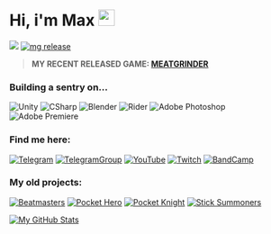 # Hi, i'm Max <img src="https://github.com/TheDudeThatCode/TheDudeThatCode/blob/master/Assets/Hi.gif" width="29px">
![](https://komarev.com/ghpvc/?username=SLiGerr)
[![mg release](https://user-images.githubusercontent.com/23235631/273385121-e0dc4543-6cc1-41b3-b634-adf7b9566481.png)](https://store.steampowered.com/app/1968710)
> **MY RECENT RELEASED GAME: [MEATGRINDER](https://store.steampowered.com/app/1968710)**

### Building a sentry on... 
![Unity](https://img.shields.io/badge/-Unity-090909?style=for-the-badge&logo=unity)
![CSharp](https://img.shields.io/badge/-CSharp-090909?style=for-the-badge&logo=csharp&logoColor=37E1FF)
![Blender](https://img.shields.io/badge/-Blender-090909?style=for-the-badge&logo=blender&logoColor=F4CA16)
![Rider](https://img.shields.io/badge/-Rider-090909?style=for-the-badge&logo=rider&logoColor=FF8F2D)
![Adobe Photoshop](https://img.shields.io/badge/-Adobe_Photoshop-090909?style=for-the-badge&logo=adobephotoshop&logoColor=007DFF)
![Adobe Premiere](https://img.shields.io/badge/-Adobe_Premiere_Pro-090909?style=for-the-badge&logo=adobepremierepro&logoColor=FF50A8)

### Find me here: 
[![Telegram](https://img.shields.io/badge/-My_Telegram-090909?style=for-the-badge&logo=telegram&logoColor=318CE7)](https://t.me/BoltTalking) 
[![TelegramGroup](https://img.shields.io/badge/-Bolttalk_Group-090909?style=for-the-badge&logo=telegram&logoColor=318CE7)](https://t.me/bolttalk)
[![YouTube](https://img.shields.io/badge/-My_YouTube-090909?style=for-the-badge&logo=youtube&logoColor=c4302b)](https://www.youtube.com/@bolttalking) 
[![Twitch](https://img.shields.io/badge/-My_Twitch-090909?style=for-the-badge&logo=twitch&logoColor=6441a5)](https://www.twitch.tv/bolttalk) 
[![BandCamp](https://img.shields.io/badge/-Bandcamp-090909?style=for-the-badge&logo=bandcamp&logoColor=ffffff)](https://bolttalk.bandcamp.com/community)

### My old projects: 
[![Beatmasters](https://img.shields.io/badge/-Beatmasters-090909?style=for-the-badge&logo=AppStore)](https://apps.apple.com/ru/app/beatmasters/id1490407365)
[![Pocket Hero](https://img.shields.io/badge/-Pocket_Hero-090909?style=for-the-badge&logo=GooglePlay)](https://play.google.com/store/apps/details?id=com.RoyalBytes.WarCraft.io)
[![Pocket Knight](https://img.shields.io/badge/-Pocket_Knight-090909?style=for-the-badge&logo=GooglePlay)](https://play.google.com/store/apps/details?id=com.RoyalBytes.PocketKnight)
[![Stick Summoners](https://img.shields.io/badge/-Stick_Summoners-090909?style=for-the-badge&logo=GooglePlay)](https://play.google.com/store/apps/details?id=com.RoyalBytes.PocketKnight)
        

[![My GitHub Stats](https://github-readme-stats.vercel.app/api/?username=SLiGerr&count_private=true&theme=tokyonight&showicons=true)]()
